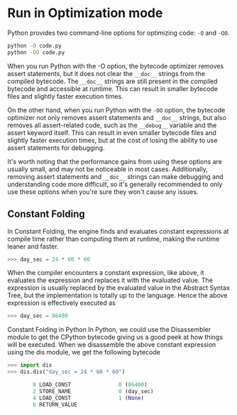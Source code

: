 # Run in Optimization mode

Python provides two command-line options for optimizing code: `-O` and `-OO`.

```bash
python -O code.py
python -OO code.py
```

When you run Python with the -O option, the bytecode optimizer removes assert statements, but it does not clear the `__doc__` strings from the compiled bytecode. The `__doc__` strings are still present in the compiled bytecode and accessible at runtime. This can result in smaller bytecode files and slightly faster execution times.

On the other hand, when you run Python with the `-OO` option, the bytecode optimizer not only removes assert statements and `__doc__` strings, but also removes all assert-related code, such as the `__debug__` variable and the assert keyword itself. This can result in even smaller bytecode files and slightly faster execution times, but at the cost of losing the ability to use assert statements for debugging.

It's worth noting that the performance gains from using these options are usually small, and may not be noticeable in most cases. Additionally, removing assert statements and `__doc__` strings can make debugging and understanding code more difficult, so it's generally recommended to only use these options when you're sure they won't cause any issues.

## Constant Folding

In Constant Folding, the engine finds and evaluates constant expressions at compile time rather than computing them at runtime, making the runtime leaner and faster.

```python
>>> day_sec = 24 * 60 * 60
```

When the compiler encounters a constant expression, like above, it evaluates the expression and replaces it with the evaluated value. The expression is usually replaced by the evaluated value in the Abstract Syntax Tree, but the implementation is totally up to the language. Hence the above expression is effectively executed as

```python
>>> day_sec = 86400
```

Constant Folding in Python
In Python, we could use the Disassembler module to get the CPython bytecode giving us a good peek at how things will be executed. When we disassemble the above constant expression using the dis module, we get the following bytecode

```python
>>> import dis
>>> dis.dis("day_sec = 24 * 60 * 60")

        0 LOAD_CONST               0 (86400)
        2 STORE_NAME               0 (day_sec)
        4 LOAD_CONST               1 (None)
        6 RETURN_VALUE
```
